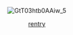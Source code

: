 <div align="center">
  
![GtT03htb0AAiw_5](https://github.com/user-attachments/assets/a3ab91e5-1858-4c40-8eb1-b942df1e8978)

[rentry](https://rentry.co/eyedrop)
